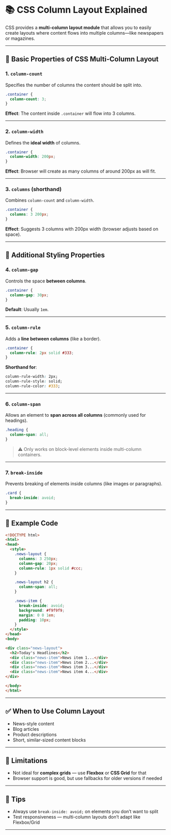 
# 📚 CSS Column Layout Explained

CSS provides a **multi-column layout module** that allows you to easily create layouts where content flows into multiple columns—like newspapers or magazines.

---

## 🔹 Basic Properties of CSS Multi-Column Layout

### 1. `column-count`

Specifies the number of columns the content should be split into.

```css
.container {
  column-count: 3;
}
```

**Effect**: The content inside `.container` will flow into 3 columns.

---

### 2. `column-width`

Defines the **ideal width** of columns.

```css
.container {
  column-width: 200px;
}
```

**Effect**: Browser will create as many columns of around 200px as will fit.

---

### 3. `columns` (shorthand)

Combines `column-count` and `column-width`.

```css
.container {
  columns: 3 200px;
}
```

**Effect**: Suggests 3 columns with 200px width (browser adjusts based on space).

---

## 🔹 Additional Styling Properties

### 4. `column-gap`

Controls the space **between columns**.

```css
.container {
  column-gap: 30px;
}
```

**Default**: Usually `1em`.

---

### 5. `column-rule`

Adds a **line between columns** (like a border).

```css
.container {
  column-rule: 2px solid #333;
}
```

**Shorthand for**:

```css
column-rule-width: 2px;
column-rule-style: solid;
column-rule-color: #333;
```

---

### 6. `column-span`

Allows an element to **span across all columns** (commonly used for headings).

```css
.heading {
  column-span: all;
}
```

> ⚠️ Only works on block-level elements inside multi-column containers.

---

### 7. `break-inside`

Prevents breaking of elements inside columns (like images or paragraphs).

```css
.card {
  break-inside: avoid;
}
```

---

## 🧪 Example Code

```html
<!DOCTYPE html>
<html>
<head>
  <style>
    .news-layout {
      columns: 3 250px;
      column-gap: 20px;
      column-rule: 1px solid #ccc;
    }

    .news-layout h2 {
      column-span: all;
    }

    .news-item {
      break-inside: avoid;
      background: #f9f9f9;
      margin: 0 0 1em;
      padding: 10px;
    }
  </style>
</head>
<body>

<div class="news-layout">
  <h2>Today's Headlines</h2>
  <div class="news-item">News item 1...</div>
  <div class="news-item">News item 2...</div>
  <div class="news-item">News item 3...</div>
  <div class="news-item">News item 4...</div>
</div>

</body>
</html>
```

---

## ✅ When to Use Column Layout

- News-style content  
- Blog articles  
- Product descriptions  
- Short, similar-sized content blocks  

---

## 🚫 Limitations

- Not ideal for **complex grids** — use **Flexbox** or **CSS Grid** for that  
- Browser support is good, but use fallbacks for older versions if needed  

---

## 🧠 Tips

- Always use `break-inside: avoid;` on elements you don’t want to split  
- Test responsiveness — multi-column layouts don’t adapt like Flexbox/Grid  

---
